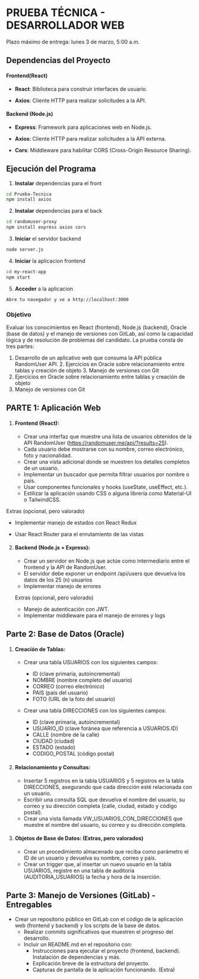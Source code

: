 # PRUEBA TÉCNICA - DESARROLLADOR WEB

Plazo máximo de entrega: lunes 3 de marzo, 5:00 a.m. 



## Dependencias del Proyecto

#### Frontend(React)

- **React**: Biblioteca para construir interfaces de usuario.

- **Axios**: Cliente HTTP para realizar solicitudes a la API.

#### Backend (Node.js)

- **Express**: Framework para aplicaciones web en Node.js.

- **Axios**: Cliente HTTP para realizar solicitudes a la API externa.

- **Cors**: Middleware para habilitar CORS (Cross-Origin Resource Sharing).

## Ejecución del Programa

1. **Instalar** dependencias para el front

```bash
cd Prueba-Tecnica
npm install axios
```

2. **Instalar** dependencias para el back

```bash
cd randomuser-proxy
npm install express axios cors
```

3. **Iniciar** el servidor backend

```bash
node server.js
```

4. **Iniciar** la aplicacion frontend

```bash
cd my-react-app
npm start
```

5. **Acceder** a la aplicacion

```
Abre tu navegador y ve a http://localhost:3000
```



### Objetivo 

Evaluar los conocimientos en React (frontend), Node.js (backend), Oracle (base de  datos) y el manejo de versiones con GitLab, así como la capacidad lógica y de resolución  de problemas del candidato. La prueba consta de tres partes:



1. Desarrollo de un aplicativo web que consuma la API pública  RandomUser API.  2. Ejercicios en Oracle sobre relacionamiento entre tablas y creación de  objeto  3. Manejo de versiones con Git 
2. Ejercicios en Oracle sobre relacionamiento entre tablas y creación de  objeto
3. Manejo de versiones con Git 



## PARTE 1: Aplicación Web



1. #### Frontend (React): 

   - Crear una interfaz que muestre una lista de usuarios obtenidos de la API  RandomUser (https://randomuser.me/api/?results=25). 
   - Cada usuario debe mostrarse con su nombre, correo electrónico, foto y  nacionalidad.  
   - Crear una vista adicional donde se muestren los detalles completos de un  usuario.   
   - Implementar un buscador que permita filtrar usuarios por nombre o país.  
   - Usar componentes funcionales y hooks (useState, useEffect, etc.).  
   - Estilizar la aplicación usando CSS o alguna librería como Material-UI o  TailwindCSS. 

Extras (opcional, pero valorado)

- Implementar manejo de estados con React Redux  

- Usar React Router para el enrutamiento de las vistas 

  

2. #### Backend (Node.js + Express): 

   - Crear un servidor en Node.js que actúe como intermediario entre el frontend  y la API de RandomUser.  
   - El servidor debe exponer un endpoint /api/users que devuelva los datos de  los 25 (n) usuarios  
   - Implementar manejo de errores 

   Extras (opcional, pero valorado)  

   - Manejo de autenticación con JWT. 
   - Implementar middleware para el manejo de errores y logs 

   

## Parte 2: Base de Datos (Oracle)



1. #### Creación de Tablas: 

   - Crear una tabla USUARIOS con los siguientes campos:  

     - ID (clave primaria, autoincremental)  
     - NOMBRE (nombre completo del usuario)  
     - CORREO (correo electrónico)  
     - PAIS (país del usuario)  
     - FOTO (URL de la foto del usuario) 

   - Crear una tabla DIRECCIONES con los siguientes campos:  

     - ID (clave primaria, autoincremental)  
     - USUARIO_ID (clave foránea que referencia a USUARIOS.ID)  
     - CALLE (nombre de la calle)  
     - CIUDAD (ciudad)  
     - ESTADO (estado)  
     - CODIGO_POSTAL (código postal) 

     

2. #### Relacionamiento y Consultas: 

   - Insertar 5 registros en la tabla USUARIOS y 5 registros en la tabla DIRECCIONES,  asegurando que cada dirección esté relacionada con un usuario.  
   - Escribir una consulta SQL que devuelva el nombre del usuario, su correo y su  dirección completa (calle, ciudad, estado y código postal).  
   - Crear una vista llamada VW_USUARIOS_CON_DIRECCIONES que muestre el nombre  del usuario, su correo y su dirección completa. 

   

3. #### Objetos de Base de Datos: (Extras, pero valorados) 

   - Crear un procedimiento almacenado que reciba como parámetro el ID de un  usuario y devuelva su nombre, correo y país.  
   - Crear un trigger que, al insertar un nuevo usuario en la tabla USUARIOS, registre en  una tabla de auditoría (AUDITORIA_USUARIOS) la fecha y hora de la inserción. 

   

## Parte 3: Manejo de Versiones (GitLab) - Entregables 



- Crear un repositorio público en GitLab con el código de la aplicación web  (frontend y backend) y los scripts de la base de datos.  
  - Realizar commits significativos que muestren el progreso del desarrollo.  
  - Incluir un README.md en el repositorio con: 
    - Instrucciones para ejecutar el proyecto (frontend, backend). Instalación  de dependencias y más.  
    - Explicación breve de la estructura del proyecto.  
    - Capturas de pantalla de la aplicación funcionando. (Extra) 
